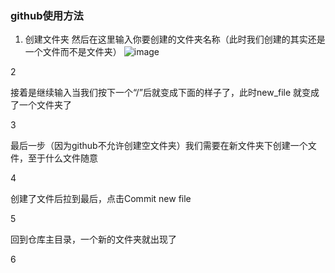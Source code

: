 ### github使用方法

1. 创建文件夹
然后在这里输入你要创建的文件夹名称（此时我们创建的其实还是一个文件而不是文件夹）
![image](https://github.com/Seven-second-fish/Learn_Note/assets/87599074/526a7907-b7b4-4edf-8013-aa68ed8ff111)


2

接着是继续输入当我们按下一个“/”后就变成下面的样子了，此时new_file 就变成了一个文件夹了

3

最后一步（因为github不允许创建空文件夹）我们需要在新文件夹下创建一个文件，至于什么文件随意

4

创建了文件后拉到最后，点击Commit new file

5

回到仓库主目录，一个新的文件夹就出现了

6
